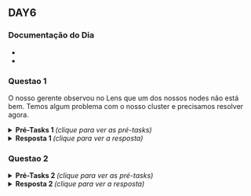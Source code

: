 ## DAY6

### Documentação do Dia

- 

- 


### Questao 1
O nosso gerente observou no Lens que um dos nossos nodes não está bem. Temos algum problema com o nosso cluster e precisamos resolver agora.

<details>
 
 <summary><b>  Pré-Tasks 1 </b> <em>(clique para ver as pré-tasks)</em></summary>

- Com o comando abaixo, verificamos alguns CrashLoopBacks.
```markdown
k get pods -A 
```
- Com o comando abaixo, verificamos um Node com status NotReady.
```markdown
k get nodes
``` 
- Entramos nos node Not Ready
```markdown
k describe nodes "nome_node"
```
- Podemos então entrar no Host via SSH e checar o kubelet 
```markdown
systemctl status kubelet
```
![](images/status-kubelet.png)

- Checamos então se o kubelet ao menos está rodando
```markdown
ps -ef | grep kubelet
```
![](images/status-kubelet-II.png)

- Checamos se existe o /usr/local/bin/kubelet
```markdown
ls -lha /usr/local/bin/kubelet
```

- Checamos agora o binário e manpage do kubelet
```markdown
whereis kubelet
```
![](images/whereis-binario-kubelet.png)

Com isto percebemos que o Systemctl está apontando para o path ERRADO do binario do Kubelet.

Se executarmos /usr/local/bin/kubelet não teremos retorno algum
Por outro lado, se executarmos /usr/bin/kubelet, neste sim teremos resposta do serviço.

Desta forma, só nos resta ajustar a path do binario do kubelet no arquivo de configuracao do Systemd.

</details>

<details>

 <summary><b> Resposta 1 </b> <em>(clique para ver a resposta)</em></summary>


Entramos no arquivo de configuracao do Systemd relativo ao kubelet e identificamos o path errado.
```markdown
vim /etc/systemd/system/kubelet.service.d/10-kubeadm.conf
```
![](images/systemd-kubelet-config.png)


Alteramos para o path correto.

![](images/systemd-kubelet-fixed.png)


Reload no Systemd e Kubelet, para re-ler todos os arquivos de configuracao.
```markdown
systemctl daemon-reload
```
```markdown
systemctl restart kubelet
```
```markdown
systemctl status kubelet
```

![](images/kubelet-running.png)

```markdown
ps -ef | grep kubelet
```
![](images/ps_-ef_|_grep_kubelet.png)

</details>

### Questao 2

<details>
 <summary><b>  Pré-Tasks 2 </b> <em>(clique para ver as pré-tasks)</em></summary>


</details>
<details>
 <summary><b> Resposta 2 </b> <em>(clique para ver a resposta)</em></summary>

</details>